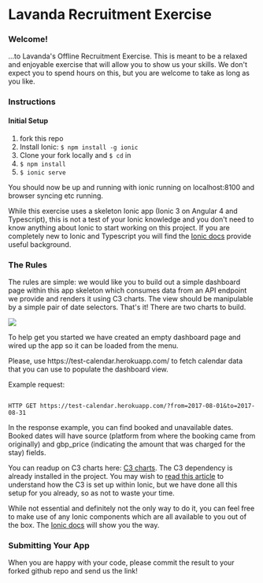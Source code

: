 <h1>Lavanda Recruitment Exercise</h1>
<h3>Welcome!</h3>
  <p>
    ...to Lavanda's Offline Recruitment Exercise. This is meant to be a relaxed and enjoyable exercise that will allow you to show us your skills. We don't expect you to spend hours on this, but you are welcome to take as long as you like.

<h3>Instructions</h3>
  <h4>Initial Setup</h4>
  <ol>
  <li>fork this repo</li>
  <li>Install Ionic: <code>$ npm install -g ionic</code>
  <li>Clone your fork locally and <code>$ cd</code> in</li>
  <li><code>$ npm install</code></li>
  <li><code>$ ionic serve</code>
  </ol>
  <p>You should now be up and running with ionic running on localhost:8100 and browser syncing etc running. </p>
  <p>
    While this exercise uses a skeleton Ionic app (Ionic 3 on Angular 4 and Typescript), this is not a test of your Ionic knowledge and you don't need to know anything about Ionic to start working on this project. If you are completely new to Ionic and Typescript you will find the <a href="http://ionicframework.com/docs/v2">Ionic docs</a> provide useful background.
    </p>
    <h3>The Rules</h3>
    <p>
    The rules are simple: we would like you to build out a simple dashboard page within this app skeleton which consumes data from an API endpoint we provide and renders it using C3 charts. The view should be manipulable by a simple pair of date selectors. That's it! There are two charts to build.
  </p>
 <img src="https://github.com/lavanda-uk/recruitment-exercise/blob/master/src/assets/dashboard-design.png" />
  <p>
    To help get you started we have created an empty dashboard page and wired up the app so it can be loaded from the menu.
  </p>
  <p>Please, use https://test-calendar.herokuapp.com/ to fetch calendar data that you can use to populate the dashboard view.</p>
<p>
Example request:</p>
<code>
HTTP GET https://test-calendar.herokuapp.com/?from=2017-08-01&to=2017-08-31
</code>
<p>In the response example, you can find booked and unavailable dates. Booked dates will have source (platform from where the booking came from originally) and gbp_price (indicating the amount that was charged for the stay) fields.</p>
    <p>
    You can readup on C3 charts here: <a href="http://c3js.org/">C3 charts</a>. The C3 dependency is already installed in the project. You may wish to <a href="http://leaveyourcave.com/how-to-integrate-ionic-2-with-c3-js/" target="_blank">read this article</a> to understand how the C3 is set up within Ionic, but we have done all this setup for you already, so as not to waste your time.
  </p>
  <p>
    While not essential and definitely not the only way to do it, you can feel free to make use of any Ionic components which are all available to you out of the box. The <a href="http://ionicframework.com/docs/v2">Ionic docs</a> will show you the way.
  </p>

  <h3>Submitting Your App</h3>
  <p>When you are happy with your code, please commit the result to your forked github repo and send us the link!</p>
